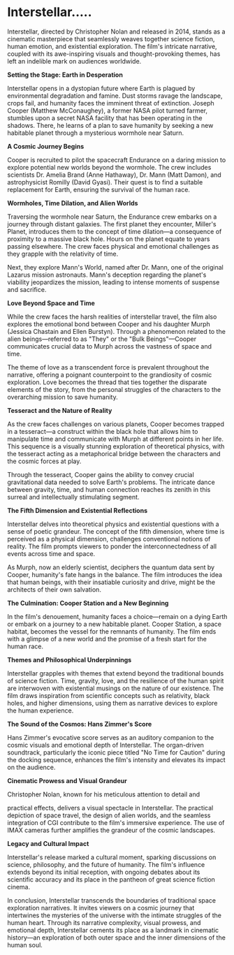 # Interstellar.....
Interstellar, directed by Christopher Nolan and released in 2014, stands as a cinematic masterpiece that seamlessly weaves together science fiction, human emotion, and existential exploration. The film's intricate narrative, coupled with its awe-inspiring visuals and thought-provoking themes, has left an indelible mark on audiences worldwide.

**Setting the Stage: Earth in Desperation**

Interstellar opens in a dystopian future where Earth is plagued by environmental degradation and famine. Dust storms ravage the landscape, crops fail, and humanity faces the imminent threat of extinction. Joseph Cooper (Matthew McConaughey), a former NASA pilot turned farmer, stumbles upon a secret NASA facility that has been operating in the shadows. There, he learns of a plan to save humanity by seeking a new habitable planet through a mysterious wormhole near Saturn.

**A Cosmic Journey Begins**

Cooper is recruited to pilot the spacecraft Endurance on a daring mission to explore potential new worlds beyond the wormhole. The crew includes scientists Dr. Amelia Brand (Anne Hathaway), Dr. Mann (Matt Damon), and astrophysicist Romilly (David Gyasi). Their quest is to find a suitable replacement for Earth, ensuring the survival of the human race.

**Wormholes, Time Dilation, and Alien Worlds**

Traversing the wormhole near Saturn, the Endurance crew embarks on a journey through distant galaxies. The first planet they encounter, Miller's Planet, introduces them to the concept of time dilation—a consequence of proximity to a massive black hole. Hours on the planet equate to years passing elsewhere. The crew faces physical and emotional challenges as they grapple with the relativity of time.

Next, they explore Mann's World, named after Dr. Mann, one of the original Lazarus mission astronauts. Mann's deception regarding the planet's viability jeopardizes the mission, leading to intense moments of suspense and sacrifice.

**Love Beyond Space and Time**

While the crew faces the harsh realities of interstellar travel, the film also explores the emotional bond between Cooper and his daughter Murph (Jessica Chastain and Ellen Burstyn). Through a phenomenon related to the alien beings—referred to as "They" or the "Bulk Beings"—Cooper communicates crucial data to Murph across the vastness of space and time.

The theme of love as a transcendent force is prevalent throughout the narrative, offering a poignant counterpoint to the grandiosity of cosmic exploration. Love becomes the thread that ties together the disparate elements of the story, from the personal struggles of the characters to the overarching mission to save humanity.

**Tesseract and the Nature of Reality**

As the crew faces challenges on various planets, Cooper becomes trapped in a tesseract—a construct within the black hole that allows him to manipulate time and communicate with Murph at different points in her life. This sequence is a visually stunning exploration of theoretical physics, with the tesseract acting as a metaphorical bridge between the characters and the cosmic forces at play.

Through the tesseract, Cooper gains the ability to convey crucial gravitational data needed to solve Earth's problems. The intricate dance between gravity, time, and human connection reaches its zenith in this surreal and intellectually stimulating segment.

**The Fifth Dimension and Existential Reflections**

Interstellar delves into theoretical physics and existential questions with a sense of poetic grandeur. The concept of the fifth dimension, where time is perceived as a physical dimension, challenges conventional notions of reality. The film prompts viewers to ponder the interconnectedness of all events across time and space.

As Murph, now an elderly scientist, deciphers the quantum data sent by Cooper, humanity's fate hangs in the balance. The film introduces the idea that human beings, with their insatiable curiosity and drive, might be the architects of their own salvation.

**The Culmination: Cooper Station and a New Beginning**

In the film's denouement, humanity faces a choice—remain on a dying Earth or embark on a journey to a new habitable planet. Cooper Station, a space habitat, becomes the vessel for the remnants of humanity. The film ends with a glimpse of a new world and the promise of a fresh start for the human race.

**Themes and Philosophical Underpinnings**

Interstellar grapples with themes that extend beyond the traditional bounds of science fiction. Time, gravity, love, and the resilience of the human spirit are interwoven with existential musings on the nature of our existence. The film draws inspiration from scientific concepts such as relativity, black holes, and higher dimensions, using them as narrative devices to explore the human experience.

**The Sound of the Cosmos: Hans Zimmer's Score**

Hans Zimmer's evocative score serves as an auditory companion to the cosmic visuals and emotional depth of Interstellar. The organ-driven soundtrack, particularly the iconic piece titled "No Time for Caution" during the docking sequence, enhances the film's intensity and elevates its impact on the audience.

**Cinematic Prowess and Visual Grandeur**

Christopher Nolan, known for his meticulous attention to detail and

 practical effects, delivers a visual spectacle in Interstellar. The practical depiction of space travel, the design of alien worlds, and the seamless integration of CGI contribute to the film's immersive experience. The use of IMAX cameras further amplifies the grandeur of the cosmic landscapes.

**Legacy and Cultural Impact**

Interstellar's release marked a cultural moment, sparking discussions on science, philosophy, and the future of humanity. The film's influence extends beyond its initial reception, with ongoing debates about its scientific accuracy and its place in the pantheon of great science fiction cinema.

In conclusion, Interstellar transcends the boundaries of traditional space exploration narratives. It invites viewers on a cosmic journey that intertwines the mysteries of the universe with the intimate struggles of the human heart. Through its narrative complexity, visual prowess, and emotional depth, Interstellar cements its place as a landmark in cinematic history—an exploration of both outer space and the inner dimensions of the human soul.
